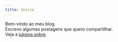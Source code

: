 ```yaml
---
title: Início
---
```

Bem-vindo ao meu blog.  
Escrevo algumas postagens que quero compartilhar.  
Veja a [página sobre](about.html).
